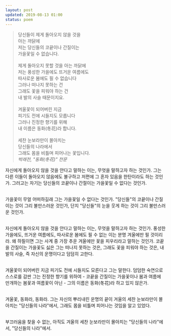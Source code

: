 ```yaml
---
layout: post
updated: 2019-08-13 01:00
status: poem
---
```


> 당신들이 제게 돌아오지 않을 것을<br>
> 아는 까닭에<br>
> 저는 당신들의 코끝이나 간질이는<br>
> 가을꽃일 수 없습니다.<br>
><br>
> 제게 돌아오지 못할 것을 아는 까닭에<br>
> 저는 풍성한 가을에도 뜨거운 여름에도<br>
> 따사로운 봄에도 필 수 없습니다<br>
> 그러나 떠나지 못하는 건<br>
> 그래도 꽃을 피워야 하는 건<br>
> 내 발의 사슬 때문이지요.<br>
> <br>
> 겨울꽃이 되어버린 지금<br>
> 피기도 전에 시들지도 모릅니다<br>
> 그러나 진정한 향기를 위해<br>
> 내 이름은 동화(冬花)라 합니다.<br>
> <br>
> 세찬 눈보라만이 몰아치는<br>
> 당신들의 나라에서<br>
> 그래도 몸을 비틀며 피어나는 꽃입니다.<br>
> _박래전, "동화(冬花)" 전문_

자신에게 돌아오지 않을 것을 안다고 말하는 이는, 무엇을 말하고자 하는 것인가. 그는 다른 이들이 돌아오지 않음에도 불구하고 저편에 그 혼자 있음을 한탄이라도 하는 것인가. 그러고는 자기는 당신들의 코끝이나 간절이는 가을꽃일 수 없다는 것인가.<br><br>

가을꽃이 무얼 어떠하길래 그는 가을꽃일 수 없다는 것인가. "당신들"의 코끝이나 간질이는 것이 그리 불만스러운 것인가, 단지 "당신들"의 눈을 웃게 하는 것이 그리 불만스러운 것인가. <br><br>

자신에게 돌아오지 않을 것을 안다고 말하는 이는, 무엇을 말하고자 하는 것인가. 풍성한 가을에도, 뜨거운 여름에도, 따사로운 봄에도 필 수 없는 이는 분명 겨울에만 필 것이리라. 왜 하필이면 그는 사계 중 가장 추운 겨울에만 꽃을 피우리라고 말하는 것인가. 코끝을 간질이는 가을꽃도 싫은 그는 떠나지 못하는 것은, 그래도 꽃을 피워야 하는 것은, 내 발의 사슬, 즉 자신의 운명이다고 덤덤히 고한다.<br><br>

겨울꽃이 되어버린 지금 피기도 전에 시들지도 모른다고 그는 말한다. 덤덤한 숙연으로 스스로를 감싼 그는 진정한 향기를 위하여 - 코끝을 간질이는 가을꽃이나 봄과 여름에 만개하는 봄꽃과 여름꽃이 아닌 - 그의 이름은 동화(冬花)라 하고 있지 않은가.<br><br>

겨울꽃, 동화라, 동화라. 그는 자신의 뿌리내린 운명의 끝이 겨울의 세찬 눈보라만이 몰아치는 "당신들의 나라"에서, 그래도 몸을 비틀며 피어나는 것임을 알고 있었다.<br><br>

부끄러움을 찾을 수 없는, 아직도 겨울의 세찬 눈보라만이 몰아치는 "당신들의 나라"에서, "당신들의 나라"에서.